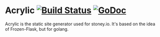 # Acrylic [![Build Status](https://travis-ci.org/thatguystone/acrylic.svg?branch=master)](https://travis-ci.org/thatguystone/acrylic) [![GoDoc](https://godoc.org/github.com/thatguystone/acrylic?status.svg)](https://godoc.org/github.com/thatguystone/acrylic)

Acrylic is the static site generator used for stoney.io. It's based on the idea
of Frozen-Flask, but for golang.
